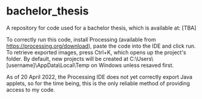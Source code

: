 # bachelor_thesis
A repository for code used for a bachelor thesis, which is available at: [TBA]

To correctly run this code, install Processing (available from https://processing.org/download), paste the code into the IDE and click run. To retrieve exported images, press Ctrl+K, which opens up the project's folder. By default, new projects will be created at C:\\Users\\[username]\\AppData\\Local\\Temp on Windows unless resaved first.

As of 20 April 2022, the Processing IDE does not yet correctly export Java applets, so for the time being, this is the only reliable method of providing access to my code.
